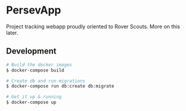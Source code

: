 # PersevApp

Project tracking webapp proudly oriented to Rover Scouts. More on this later.



## Development	

```sh
# Build the docker images
$ docker-compose build

# Create db and run migrations
$ docker-compose run db:create db:migrate

# Get it up & running
$ docker-compose up
```


